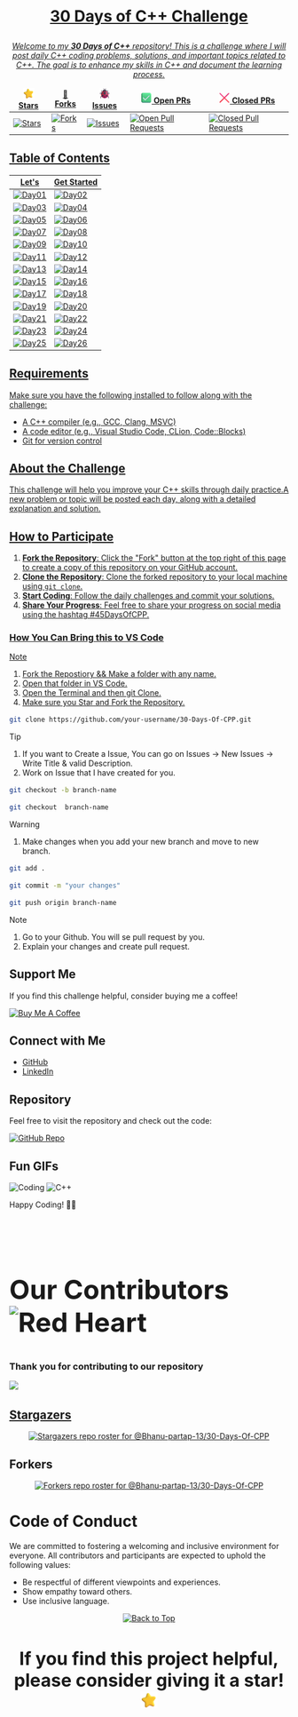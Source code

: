 
<div align="center">
<a href="#top">

# <p>30 Days of C++ Challenge
</p>

<i><p> Welcome to my **30 Days of C++** repository! This is a challenge where I will post daily C++ coding problems, solutions, and important topics related to C++. The goal is to enhance my skills in C++ and document the learning process.</p></i>

</div>


<table align="center">
    <thead align="center">
        <tr border: 1px;>
            <td><b><img src="https://raw.githubusercontent.com/Tarikul-Islam-Anik/tarikul-islam-anik/main/assets/images/Star.png" width="20" height="20"> Stars</b></td>
            <td><b>🍴 Forks</b></td>
            <td><b><img src="https://raw.githubusercontent.com/Tarikul-Islam-Anik/tarikul-islam-anik/main/assets/images/Lady%20Beetle.png" width="20" height="20"> Issues</b></td>
            <td><b><img src="https://raw.githubusercontent.com/Tarikul-Islam-Anik/tarikul-islam-anik/main/assets/images/Check%20Mark%20Button.png" width="20" height="20"> Open PRs</b></td>
            <td><b><img src="https://raw.githubusercontent.com/Tarikul-Islam-Anik/tarikul-islam-anik/main/assets/images/Cross%20Mark.png" width="20" height="20"> Closed PRs</b></td>
        </tr>
     </thead>
    <tbody>
         <tr>
            <td><img alt="Stars" src="https://img.shields.io/github/stars/Bhanu-partap-13/30-Days-Of-CPP?style=flat&logo=github"/></td>
             <td><img alt="Forks" src="https://img.shields.io/github/forks/Bhanu-partap-13/30-Days-Of-CPP?style=flat&logo=github"/></td>
            <td><img alt="Issues" src="https://img.shields.io/github/issues/Bhanu-partap-13/30-Days-Of-CPP?style=flat&logo=github"/></td>
            <td><img alt="Open Pull Requests" src="https://img.shields.io/github/issues-pr/Bhanu-partap-13/30-Days-Of-CPP?style=flat&logo=github"/></td>
           <td><img alt="Closed Pull Requests" src="https://img.shields.io/github/issues-pr-closed/Bhanu-partap-13/30-Days-Of-CPP?style=flat&color=critical&logo=github"/></td>
        </tr>
    </tbody>
</table>

## Table of Contents


|     Let's      |  Get Started           |
|----------------|-------------------------------|
| [![Day01](imgs/2.png)](https://github.com/Bhanu-partap-13/45-Days-Of-C-/tree/main/Day01)| [![Day02](imgs/3.png)](https://github.com/Bhanu-partap-13/45-Days-Of-C-/tree/main/Day02) | 
| [![Day03](imgs/4.png)](https://github.com/Bhanu-partap-13/45-Days-Of-C-/tree/main/Day03)| [![Day04](imgs/5.png)](https://github.com/Bhanu-partap-13/45-Days-Of-C-/tree/main/Day04) | 
| [![Day05](imgs/6.png)](https://github.com/Bhanu-partap-13/45-Days-Of-C-/tree/main/Day05)| [![Day06](imgs/7.png)](https://github.com/Bhanu-partap-13/45-Days-Of-C-/tree/main/Day06) | 
| [![Day07](imgs/8.png)](https://github.com/Bhanu-partap-13/45-Days-Of-C-/tree/main/Day07)| [![Day08](imgs/9.png)](https://github.com/Bhanu-partap-13/45-Days-Of-C-/tree/main/Day08) | 
| [![Day09](imgs/10.png)](https://github.com/Bhanu-partap-13/45-Days-Of-C-/tree/main/Day09)| [![Day10](imgs/11.png)](https://github.com/Bhanu-partap-13/45-Days-Of-C-/tree/main/Day10) | 
| [![Day11](imgs/12.png)](https://github.com/Bhanu-partap-13/45-Days-Of-C-/tree/main/Day11)| [![Day12](imgs/13.png)](https://github.com/Bhanu-partap-13/45-Days-Of-C-/tree/main/Day12) | 
| [![Day13](imgs/14.png)](https://github.com/Bhanu-partap-13/45-Days-Of-C-/tree/main/Day13)| [![Day14](imgs/15.png)](https://github.com/Bhanu-partap-13/45-Days-Of-C-/tree/main/Day14) | 
| [![Day15](imgs/16.png)](https://github.com/Bhanu-partap-13/45-Days-Of-C-/tree/main/Day15)| [![Day16](imgs/17.png)](https://github.com/Bhanu-partap-13/45-Days-Of-C-/tree/main/Day16) | 
| [![Day17](imgs/18.png)](https://github.com/Bhanu-partap-13/45-Days-Of-C-/tree/main/Day17)| [![Day18](imgs/19.png)](https://github.com/Bhanu-partap-13/45-Days-Of-C-/tree/main/Day18) | 
| [![Day19](imgs/20.png)](https://github.com/Bhanu-partap-13/45-Days-Of-C-/tree/main/Day19)| [![Day20](imgs/21.png)](https://github.com/Bhanu-partap-13/45-Days-Of-C-/tree/main/Day20) | 
| [![Day21](imgs/22.png)](https://github.com/Bhanu-partap-13/45-Days-Of-C-/tree/main/Day21)| [![Day22](imgs/23.png)](https://github.com/Bhanu-partap-13/45-Days-Of-C-/tree/main/Day22) | 
| [![Day23](imgs/24.png)](https://github.com/Bhanu-partap-13/45-Days-Of-C-/tree/main/Day23)| [![Day24](imgs/25.png)](https://github.com/Bhanu-partap-13/45-Days-Of-C-/tree/main/Day24) | 
| [![Day25](imgs/26.png)](https://github.com/Bhanu-partap-13/45-Days-Of-C-/tree/main/Day25)| [![Day26](imgs/27.png)](https://github.com/Bhanu-partap-13/45-Days-Of-C-/tree/main/Day26) | 



## Requirements
Make sure you have the following installed to follow along with the challenge:

- A C++ compiler (e.g., GCC, Clang, MSVC)
- A code editor (e.g., Visual Studio Code, CLion, Code::Blocks)
- Git for version control

## About the Challenge
This challenge will help you improve your C++ skills through daily practice.A new problem or topic will be posted each day, along with a detailed explanation and solution.

## How to Participate

1. **Fork the Repository**: Click the "Fork" button at the top right of this page to create a copy of this repository on your GitHub account.
2. **Clone the Repository**: Clone the forked repository to your local machine using `git clone`.
3. **Start Coding**: Follow the daily challenges and commit your solutions.
4. **Share Your Progress**: Feel free to share your progress on social media using the hashtag #45DaysOfCPP.

### How You Can Bring this to VS Code
>[!Note]
>1. Fork the Repostiory && Make a folder with any name.
>2. Open that folder in VS Code.
>3. Open the Terminal and then git Clone.
>4. Make sure you Star and Fork the Repository.

```bash
git clone https://github.com/your-username/30-Days-Of-CPP.git
```
>[!Tip]
>1. If you want to Create a Issue, You can go on Issues -> New Issues -> Write Title & valid Description.
>2. Work on Issue that I have created for you.

```bash
git checkout -b branch-name
```
```bash
git checkout  branch-name
```
>[!Warning]
>1. Make changes when you add your new branch and move to new branch.

```bash
git add .
```
```bash
git commit -m "your changes"
```
```bash
git push origin branch-name
```

>[!Note]
>1. Go to your Github. You will se pull request by you.
>2. Explain your changes and create pull request.

## Support Me

If you find this challenge helpful, consider buying me a coffee!

[![Buy Me A Coffee](https://img.shields.io/badge/-Buy%20Me%20A%20Coffee-orange?style=flat-square&logo=buy-me-a-coffee)](https://www.buymeacoffee.com/bhanupartap13)

## Connect with Me

- [GitHub](https://github.com/Bhanu-partap-13)
- [LinkedIn](https://www.linkedin.com/in/bhanu-partap-a49084274/)

## Repository

Feel free to visit the repository and check out the code:

[![GitHub Repo](https://img.shields.io/badge/-Visit%20Repo-black?style=flat-square&logo=github)](https://github.com/Bhanu-partap-13/45-Days-Of-C-)

## Fun GIFs

![Coding](https://media.giphy.com/media/3o7aD2saalBwwftBIY/giphy.gif)
![C++](https://media.giphy.com/media/26tn33aiTi1jkl6H6/giphy.gif)

Happy Coding! 🚀✨


<br><br>

 ## <h2 style="font-size:3rem;">Our Contributors<img src="https://raw.githubusercontent.com/Tarikul-Islam-Anik/Animated-Fluent-Emojis/master/Emojis/Smilies/Red%20Heart.png" alt="Red Heart" width="40" height="40" /></h2>
  <h3>Thank you for contributing to our repository</h3>
<a href="https://github.com/Bhanu-partap-13/30-Days-Of-CPP/graphs/contributors">
<img src="https://contributors-img.web.app/image?repo=Bhanu-partap-13/30-Days-Of-CPP"/>

## Stargazers

<div align='center'>

[![Stargazers repo roster for @Bhanu-partap-13/30-Days-Of-CPP](https://reporoster.com/stars/Bhanu-partap-13/30-Days-Of-CPP)](https://github.com/Bhanu-partap-13/30-Days-Of-CPP/stargazers)

</div>

## Forkers

<div align='center'>

[![Forkers repo roster for @Bhanu-partap-13/30-Days-Of-CPP](https://reporoster.com/forks/Bhanu-partap-13/30-Days-Of-CPP)](https://github.com/Bhanu-partap-13/30-Days-Of-CPP/network/members)

</div>


# Code of Conduct
We are committed to fostering a welcoming and inclusive environment for everyone. All contributors and participants are expected to uphold the following values:

- Be respectful of different viewpoints and experiences.
- Show empathy toward others.
- Use inclusive language.

<div align="center">
    <a href="#top">
        <img src="https://img.shields.io/badge/Back%20to%20Top-000000?style=for-the-badge&logo=github&logoColor=white" alt="Back to Top">
    </a>
</div>

<center>
<h3 style="font-size:2rem;">
If you find this project helpful, please consider giving it a star! <img src="https://raw.githubusercontent.com/Tarikul-Islam-Anik/tarikul-islam-anik/main/assets/images/Star.png" width="30" height="30"></p>
</center>
